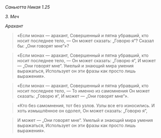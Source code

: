 *Саньютта Никая 1\.25*

*3\. Меч*

*Арахант*

> «Если монах — арахант,
> Совершенный и пятна убравший, кто носит последнее тело, —
> Он может сказать: „Говорю я“?
> Сказал бы: „Они говорят мне“»?

> «Если монах — арахант,
> Совершенный и пятна убравший, кто носит последнее тело, —
> Он может сказать: „Говорю я“,
> И может — „Они говорят мне“\.
> Умелый и знающий мира умения выражаться,
> Использует он эти фразы как просто лишь выражения»\.

> «Если монах — арахант,
> Совершенный и пятна убравший, кто носит последнее тело, —
> То именно из самомнения
> Он может сказать: „Говорю я“,
> И может — „Они говорят мне“»\.

> «Кто без самомнения, тот без узлов\.
> Узлы все его износились\.
> И хоть измышлённое он одолел,
> Он может сказать: „Говорю я“,

> И может — „Они говорят мне“\.
> Умелый и знающий мира умения выражаться,
> Использует он эти фразы как просто лишь выражения»\.

